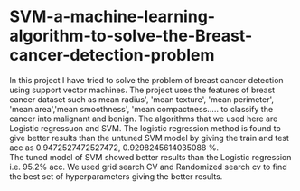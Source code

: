 # SVM-a-machine-learning-algorithm-to-solve-the-Breast-cancer-detection-problem
In this project I have tried to solve the problem of breast cancer detection using support vector machines.
The project uses the features of breast cancer dataset such as mean radius', 'mean texture', 'mean perimeter', 'mean area','mean smoothness', 'mean compactness.....
to classify the cancer into malignant and benign.
The algorithms that we used here are Logistic regressuon and SVM. The logistic regression method is found to give better results than the untuned SVM model by giving the train and test acc as 0.9472527472527472, 0.9298245614035088 %.\
The tuned model of SVM showed better results than the Logistic regression i.e. 95.2% acc. We used grid search CV and Randomized search cv to find the best set of hyperparameters giving the better results.
